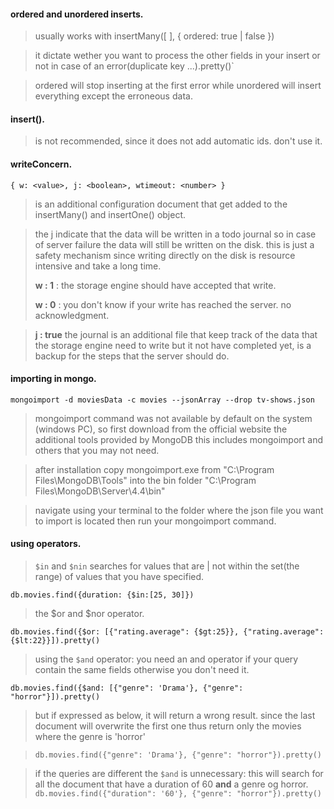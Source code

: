 #### ordered and unordered inserts.

> usually works with insertMany([ ], { ordered: true | false })

> it dictate wether you want to process the other fields in your insert or not in case of an error(duplicate key ...).pretty()`

> ordered will stop inserting at the first error while unordered will insert everything except the erroneous data.

#### insert().

> is not recommended, since it does not add automatic ids. don't use it.

#### writeConcern.

`{ w: <value>, j: <boolean>, wtimeout: <number> }`

> is an additional configuration document that get added to the insertMany() and insertOne() object.

> the j indicate that the data will be written in a todo journal so in case of server failure the data will still be written on the disk.
> this is just a safety mechanism since writing directly on the disk is resource intensive and take a long time.
>
> **w : 1** : the storage engine should have accepted that write.
>
> **w : 0** : you don't know if your write has reached the server. no acknowledgment.

> **j : true** the journal is an additional file that keep track of the data that the storage engine need to write but it not have completed yet, is a backup for the steps that the server should do.

#### importing in mongo.

`mongoimport -d moviesData -c movies --jsonArray --drop tv-shows.json`

> mongoimport command was not available by default on the system (windows PC), so first download from the official website the additional tools provided by MongoDB this includes mongoimport and others that you may not need.

> after installation copy mongoimport.exe from "C:\Program Files\MongoDB\Tools" into the bin folder "C:\Program Files\MongoDB\Server\4.4\bin"

> navigate using your terminal to the folder where the json file you want to import is located then run your mongoimport command.

#### using operators.

> `$in` and `$nin` searches for values that are | not within the set(the range) of values that you have specified.

`db.movies.find({duration: {$in:[25, 30]})`

> the $or and $nor operator.

`db.movies.find({$or: [{"rating.average": {$gt:25}}, {"rating.average": {$lt:22}}]).pretty()`

> using the `$and` operator: you need an and operator if your query contain the same fields otherwise you don't need it.

`db.movies.find({$and: [{"genre": 'Drama'}, {"genre": "horror"}]).pretty()`

> but if expressed as below, it will return a wrong result.
> since the last document will overwrite the first one thus return only the movies where the genre is 'horror'

> `db.movies.find({"genre": 'Drama'}, {"genre": "horror"}).pretty()`

> if the queries are different the `$and` is unnecessary: this will search for all the document that have a duration of 60 **and** a genre og horror.
> `db.movies.find({"duration": '60'}, {"genre": "horror"}).pretty()`

